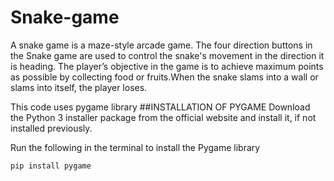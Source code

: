 # Snake-game
A snake game is a maze-style arcade game. The four direction buttons in the Snake game are used to control the snake's movement in the direction it is heading. 
The player’s objective in the game is to achieve maximum points as possible by collecting food or fruits.When the snake slams into a wall or slams into itself, the player loses.


This code uses pygame library
##INSTALLATION OF PYGAME
Download the Python 3 installer package from the official website and install it, if not installed previously.

Run the following in the terminal to install the Pygame library
```
pip install pygame
```
